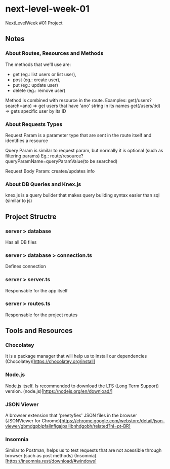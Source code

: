 # next-level-week-01
NextLevelWeek #01 Project

## Notes

### About Routes, Resources and Methods
The methods that we'll use are:
- get (eg.: list users or list user),
- post (eg.: create user),
- put (eg.: update user)
- delete (eg.: remove user)

Method is combined with resource in the route. Examples:
get(/users?search=ano) => get users that have 'ano' string in its names
get(/users/:id) => gets specific user by its ID


### About Requests Types
Request Param is a parameter type that are sent in the route itself and identifies a resource

Query Param is similar to request param, but normally it is optional (such as filtering params)
Eg.: route/resource?queryParamName=queryParamValue(to be searched)

Request Body Param: creates/updates info

### About DB Queries and Knex.js
knex.js is a query builder that makes query building syntax easier than sql (similar to js)


## Project Structre

### server > database
Has all DB files

### server > database > connection.ts
Defines connection

### server > server.ts
Responsable for the app itself

### server > routes.ts
Responsable for the project routes


## Tools and Resources

### Chocolatey
It is a package manager that will help us to install our dependencies
(Chocolatey)[https://chocolatey.org/install]

### Node.js
Node.js itself. Is recommended to download the LTS (Long Term Support) version.
(node.js)[https://nodejs.org/en/download/]

### JSON Viewer
A browser extension that 'preetyfies' JSON files in the browser
(JSONViewer for Chrome)[https://chrome.google.com/webstore/detail/json-viewer/gbmdgpbipfallnflgajpaliibnhdgobh/related?hl=pt-BR]

### Insomnia
Similar to Postman, helps us to test requests that are not acessible through browser (such as post methods)
(Insomnia)[https://insomnia.rest/download/#windows]

